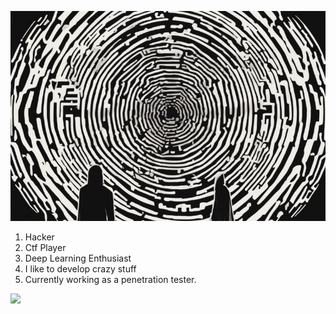 ![Banner](img/Banner.png)

1. Hacker
2. Ctf Player
3. Deep Learning Enthusiast
4. I like to develop crazy stuff
5. Currently working as a penetration tester.

![](https://jarelisofmiami.files.wordpress.com/2020/05/img_4373.gif)
